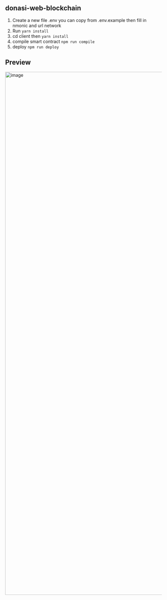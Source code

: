 ## donasi-web-blockchain

1. Create a new file .env you can copy from .env.example then fill in nmonic and url network
2. Run `yarn install`
3. cd client then `yarn install`
4. compile smart contract `npm run compile`
5. deploy `npm run deploy`


## Preview
<img width="1678" alt="image" src="https://user-images.githubusercontent.com/80609220/230760631-fc6234a5-998b-4613-85e7-a4109196a7c7.png">
